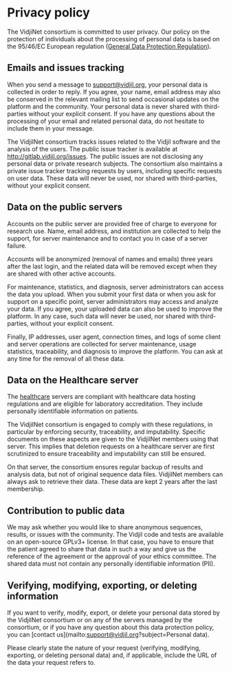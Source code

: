 
# Privacy policy

The VidjiNet consortium is committed to user privacy.
Our policy on the protection of individuals about the processing of personal data
is based on the 95/46/EC European regulation ([General Data Protection Regulation](https://gdpr.eu/)).

## Emails and issues tracking

When you send a message to <support@vidjil.org>, your personal data is collected in order to reply.
If you agree, your name, email address may also be conserved in the relevant mailing list
to send occasional updates on the platform and   the community.
Your personal data is never shared with third-parties without your explicit consent.
If you have any questions about the processing of your email and related personal data,
do not hesitate to include them in your message.

The VidjilNet consortium tracks issues related to the Vidjil software and the analysis of the users.
The public issue tracker is available at  <http://gitlab.vidjil.org/issues>.
The public issues are not disclosing any personal data or private research subjects.
The consortium also maintains a private issue tracker tracking requests by users,
including specific requests on user data.
These data will never be used, nor shared with third-parties, without your explicit consent.

## Data on the public servers

Accounts on the public server are provided free of charge to everyone for research use.
Name, email address, and institution are collected to help the support, for server maintenance
and to contact you in case of a server failure.

Accounts will be anonymized (removal of names and emails) three years after the last login,
and the related data will be removed except when they are shared with other active accounts.

For maintenance, statistics, and diagnosis, server administrators can access the data you upload.
When you submit your first data or when you ask for support on a specific point,
server administrators may access and analyze your data.
If you agree, your uploaded data can also be used to improve the platform.
In any case, such data will never be used, nor shared with third-parties, without your explicit consent.

Finally, IP addresses, user agent, connection times, and logs of some client and server operations are collected
for server maintenance, usage statistics, traceability, and diagnosis to improve the platform.
You can ask at any time for the removal of all these data.

## Data on the Healthcare server

The [healthcare](healthcare.md) servers are compliant with healthcare data hosting regulations
and are eligible for laboratory accreditation. They include personally identifiable information on patients.

The VidjilNet consortium is engaged to comply with these regulations,
in particular by enforcing security, traceability, and imputability.
Specific documents on these aspects are given to the VidjilNet members using that server.
This implies that deletion requests on a healthcare server are first scrutinized
to ensure traceability and imputability can still be ensured.

On that server, the consortium ensures regular backup of results and analysis data,
but not of original sequence data files.
VidjilNet members can always ask to retrieve their data.
These data are kept 2 years after the last membership.

## Contribution to public data

We may ask whether you would like to share anonymous sequences, results, or issues with the community.
The Vidjil code and tests are available on an open-source GPLv3+ license.
In that case, you have to ensure that the patient agreed to share that data
in such a way and give us the reference of the agreement or the approval of your ethics committee.
The shared data must not contain any personally identifiable information (PII).

## Verifying, modifying, exporting, or deleting information

If you want to verify, modify, export, or delete your personal data stored
by the VidjilNet consortium or on any of the servers managed by the consortium,
or if you have any question about this data protection policy,
you can [contact us](mailto:support@vidjil.org?subject=Personal data).

Please clearly state the nature of your request (verifying, modifying, exporting, or deleting personal data)
and, if applicable, include the URL of the data your request refers to.
